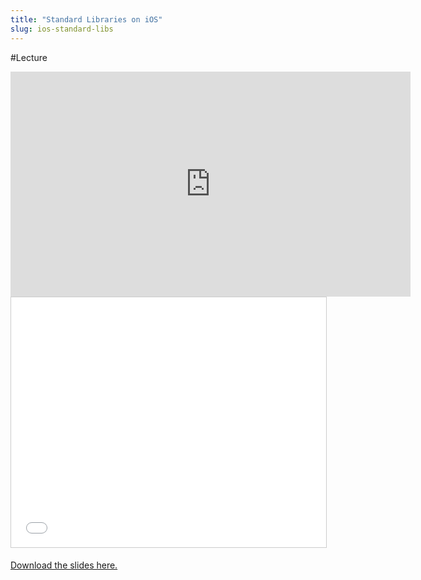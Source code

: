 ```yaml
---
title: "Standard Libraries on iOS"
slug: ios-standard-libs
---
```


#Lecture

<iframe width="640" height="360" src="https://www.youtube.com/embed/rbSuQl510Bg" frameborder="0" allowfullscreen></iframe>

<iframe src="//www.slideshare.net/slideshow/embed_code/key/pGb9SNRFdGF2m" width="100%" height="400" frameborder="0" marginwidth="0" marginheight="0" scrolling="no" style="border:1px solid #CCC; border-width:1px; margin-bottom:5px; max-width: 100%;" allowfullscreen> </iframe>

[Download the slides here.](https://s3.amazonaws.com/mgwu-misc/MS-17/Slides/StandardLibs.pdf)